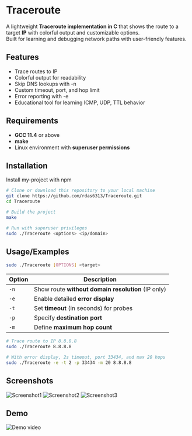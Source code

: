 
# Traceroute

A lightweight **Traceroute implementation in C** that shows the route to a target **IP** with colorful output and customizable options.  
Built for learning and debugging network paths with user-friendly features.  

## Features

- Trace routes to IP
- Colorful output for readability
- Skip DNS lookups with -n
- Custom timeout, port, and hop limit
- Error reporting with -e
- Educational tool for learning ICMP, UDP, TTL behavior

## Requirements
- **GCC 11.4** or above  
- **make**  
- Linux environment with **superuser permissions**  
## Installation

Install my-project with npm

```bash
# Clone or download this repository to your local machine
git clone https://github.com/rdas6313/Traceroute.git
cd Traceroute

# Build the project
make

# Run with superuser privileges
sudo ./Traceroute <options> <ip/domain>
```
    
## Usage/Examples

```bash
sudo ./Traceroute [OPTIONS] <target>

```
| Option | Description                                        |
| ------ | -------------------------------------------------- |
| `-n`   | Show route **without domain resolution** (IP only) |
| `-e`   | Enable detailed **error display**                  |
| `-t`   | Set **timeout** (in seconds) for probes            |
| `-p`   | Specify **destination port**                       |
| `-m`   | Define **maximum hop count**                       |

```bash
# Trace route to IP 8.8.8.8
sudo ./Traceroute 8.8.8.8

# With error display, 2s timeout, port 33434, and max 20 hops
sudo ./Traceroute -e -t 2 -p 33434 -m 20 8.8.8.8

```

## Screenshots

![Screenshot1](https://via.placeholder.com/468x300?text=App+Screenshot+Here)
![Screenshot2](https://via.placeholder.com/468x300?text=App+Screenshot+Here)
![Screenshot3](https://via.placeholder.com/468x300?text=App+Screenshot+Here)


## Demo

![Demo video]()

